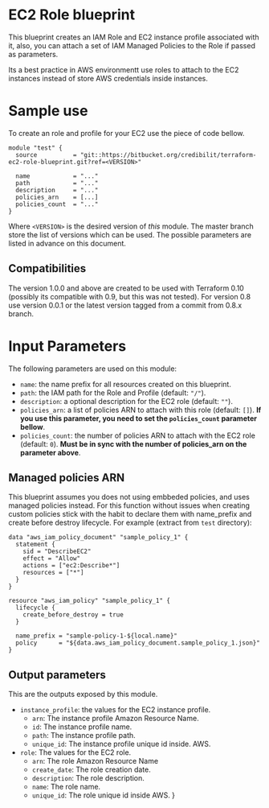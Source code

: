 EC2 Role blueprint
===

This blueprint creates an IAM Role and EC2 instance profile associated with it, also, you can attach a set of IAM Managed Policies to the Role if passed as parameters.

Its a best practice in AWS environmentt use roles to attach to the EC2 instances instead of store AWS credentials inside instances.

# Sample use

To create an role and profile for your EC2 use the piece of code bellow.

```
module "test" {
  source          = "git::https://bitbucket.org/credibilit/terraform-ec2-role-blueprint.git?ref=<VERSION>"

  name            = "..."
  path            = "..."
  description     = "..."
  policies_arn    = [...]
  policies_count  = "..."
}
```

Where `<VERSION>` is the desired version of *this* module. The master branch store the list of versions which can be used. The possible parameters are listed in advance on this document.

## Compatibilities

The version 1.0.0 and above are created to be used with Terraform 0.10 (possibly its compatible with 0.9, but this was not tested). For version 0.8 use version 0.0.1 or the latest version tagged from a commit from 0.8.x branch.

# Input Parameters

The following parameters are used on this module:

- `name`: the name prefix for all resources created on this blueprint.
- `path`: the IAM path for the Role and Profile (default: `"/"`).
- `description`: a optional description for the EC2 role (default: `""`).
- `policies_arn`: a list of policies ARN to attach with this role (default: `[]`). **If you use this parameter, you need to set the `policies_count` parameter bellow**.
- `policies_count`: the number of policies ARN to attach with the EC2 role (default: `0`). **Must be in sync with the number of policies_arn on the parameter above**.

## Managed policies ARN

This blueprint assumes you does not using embbeded policies, and uses managed policies instead. For this function without issues when creating custom policies stick with the habit to declare them with name_prefix and create before destroy lifecycle. For example (extract from `test` directory):

```
data "aws_iam_policy_document" "sample_policy_1" {
  statement {
    sid = "DescribeEC2"
    effect = "Allow"
    actions = ["ec2:Describe*"]
    resources = ["*"]
  }
}

resource "aws_iam_policy" "sample_policy_1" {
  lifecycle {
    create_before_destroy = true
  }

  name_prefix = "sample-policy-1-${local.name}"
  policy      = "${data.aws_iam_policy_document.sample_policy_1.json}"
}
```

## Output parameters

This are the outputs exposed by this module.

* `instance_profile`: the values for the EC2 instance profile.
    - `arn`: The instance profile Amazon Resource Name.
    - `id`: The instance profile name.
    - `path`: The instance profile path.
    - `unique_id`: The instance profile unique id inside. AWS.
* `role`: The values for the EC2 role.
    - `arn`: The role Amazon Resource Name
    - `create_date`: The role creation date.
    - `description`: The role description.
    - `name`: The role name.
    - `unique_id`: The role unique id inside AWS.
}
